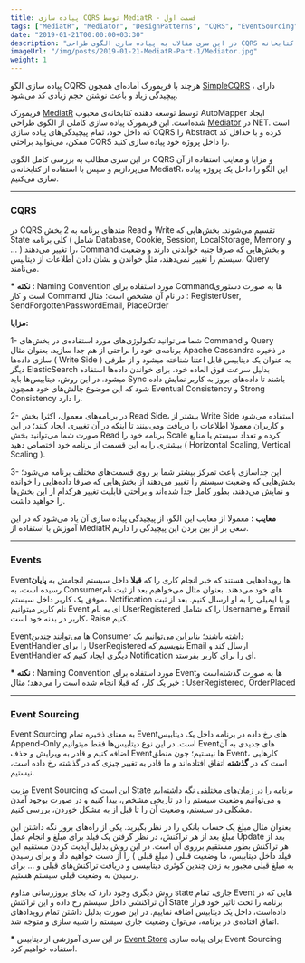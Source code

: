 ```yaml
---
title: پیاده سازی CQRS توسط MediatR - قسمت اول
tags: ["MediatR", "Mediator", "DesignPatterns", "CQRS", "EventSourcing"]
date: "2019-01-21T00:00:00+03:30"
description: "در این سری مقالات به پیاده سازی الگوی طراحی CQRS توسط کتابخانه MediatR میپردازیم."
imageUrl: "/img/posts/2019-01-21-MediatR-Part-1/Mediator.jpg"
weight: 1
---
```


پیاده سازی الگو CQRS هرچند با فریمورک آماده‌ای همچون [SimpleCQRS](https://github.com/tyronegroves/SimpleCQRS) ، دارای پیچیدگی زیاد و باعث نوشتن حجم زیادی کد می‌شود.  
  
فریمورک [MediatR](https://github.com/jbogard/MediatR) توسط توسعه دهنده کتابخانه‌ی محبوب AutoMapper ایجاد شده‌است. این فریمورک پیاده سازی کاملی از الگوی طراحی [Mediator](https://moientajik.me/posts/2019-01-19-mediator-design-pattern/) در NET. است که داخل خود، تمام پیچیدگی‌های پیاده سازی CQRS را Abstract کرده و با حداقل کد ممکن، می‌توانید براحتی CQRS را داخل پروژه‌ خود پیاده سازی کنید.  

در این سری مطالب به بررسی کامل الگوی CQRS و مزایا و معایب استفاده از آن می‌پردازیم و سپس با استفاده از کتابخانه‌ی MediatR، این الگو را داخل یک پروژه پیاده سازی می‌کنیم.

----------

### CQRS

در CQRS متد‌های برنامه به 2 بخش Read و Write تقسیم می‌شوند. بخش‌هایی که State کلی برنامه ( شامل Database, Cookie, Session, LocalStorage, Memory و ... ) را تغییر می‌دهند، Command و بخش‌هایی که صرفا جنبه خواندنی دارند و وضعیت سیستم را تغییر نمی‌دهند، مثل خواندن و نشان دادن اطلاعات از دیتابیس، Query می‌نامند.  
  
**\*** **نکته :** Naming Convention مورد استفاده برای Command‌‌ها به صورت دستوری است و کار Command در نام آن مشخص است؛ مثال : RegisterUser, SendForgottenPasswordEmail, PlaceOrder  

**مزایا:**

1- شما می‌توانید تکنولوژی‌های مورد استفاده‌ی در بخش‌های Command و Query برنامه‌ی خود را براحتی از هم جدا سازید. بعنوان مثال Apache Cassandra در ذخیره سازی داده‌ها ( Write Side ) به عنوان یک دیتابیس قابل اعتنا شناخته میشود و از طرفی دیگر ElasticSearch بدلیل سرعت فوق العاده‌ خود، برای خواندن داده‌ها استفاده میشود. در این روش، دیتابیس‌ها باید Sync باشند تا داده‌های بروز به کاربر نمایش داده شود که این موضوع چالش‌های خود همچون Eventual Consistency و Strong Consistency را دارد.

2- در برنامه‌های معمول، اکثرا بخش Read Side، بیشتر از Write Side استفاده می‌شود و کاربران معمولا اطلاعات را دریافت ومی‌بینند تا اینکه در آن تغییری ایجاد کنند؛ در این صورت شما می‌توانید بخش Read برنامه‌ خود را Scale کرده و تعداد سیستم یا منابع بیشتری را به این قسمت از برنامه‌ خود اختصاص دهید ( Horizontal Scaling, Vertical Scaling ).  

3- این جداسازی باعث تمرکز بیشتر شما بر روی قسمت‌های مختلف برنامه می‌شود؛ بخش‌هایی که وضعیت سیستم را تغییر می‌دهند از بخش‌هایی که صرفا داده‌هایی را خوانده و نمایش می‌دهند، بطور کامل جدا شده‌اند و براحتی قابلیت تغییر هرکدام از این بخش‌ها را خواهید داشت.  

**معایب :** معمولا از معایب این الگو، از پیچیدگی پیاده سازی آن یاد می‌شود که در این آموزش با استفاده از MediatR سعی بر از بین بردن این پیچیدگی را داریم.

----------

### Events

Event‌ها رویدادهایی هستند که خبر انجام کاری را که  **قبلا** داخل سیستم انجامش به  **پایان**  رسیده است، به Consumer‌های خود می‌دهند. بعنوان مثال می‌خواهیم بعد از ثبت نام موفق یک کاربر داخل سیستم، Notification و یا ایمیلی را به او ارسال کنیم. بعد از ثبت نام کاربر میتوانیم Event ای به نام UserRegistered را که شامل Username و Email کاربر در بدنه خود است، Raise کنیم.  
  
Event‌ها می‌توانند چندین Consumer داشته باشند؛ بنابراین می‌توانیم یک EventHandler را برای UserRegistered بنویسیم که Email ارسال کند و EventHandler دیگری ایجاد کنیم که Notification ای را برای کاربر بفرستد.  

**\*** **نکته :** Naming Convention مورد استفاده برای Event‌ها به صورت گذشته‌است و خبر یک کار، که قبلا انجام شده است را می‌دهد؛ مثال : UserRegistered, OrderPlaced

----------

### Event Sourcing

Event Sourcing به معنای ذخیره‌ تمام Event‌های رخ داده در برنامه داخل یک دیتابیس Append-Only است. در این نوع دیتابیس‌ها فقط میتوانیم Event‌های جدیدی به آن اضافه کنیم و قادر به ویرایش و حذف Event‌ها نیستیم؛ چون منطق Event، کارهایی است که در  **گذشته** اتفاق افتاده‌اند و ما قادر به تغییر چیزی که در گذشته رخ داده‌ است، نیستیم.  

مزیت Event Sourcing این است که State برنامه را در زمان‌های مختلفی نگه داشته‌ایم و می‌توانیم وضعیت سیستم را در تاریخی مشخص، پیدا کنیم و در صورت بوجود آمدن مشکلی در سیستم، وضعیت آن را تا قبل از به مشکل خوردن، بررسی کنیم.  

بعنوان مثال مبلغ یک حساب بانکی را در نظر بگیرید. یکی از راه‌های بروز نگه داشتن این مبلغ بعد از هر تراکنش، در نظر گرفتن یک فیلد برای مبلغ و انجام عمل Update بعد از هر تراکنش بطور مستقیم برروی آن است. در این روش بدلیل آپدیت کردن مستقیم این فیلد داخل دیتابیس، ما وضعیت قبلی ( مبلغ قبلی ) را از دست خواهیم داد و برای رسیدن به مبلغ قبلی مجبور به زدن چندین کوئری دیتابیسی و دریافت تراکنش‌های قبلی و ... برای رسیدن به وضعیت قبلی سیستم هستیم.  

روش دیگری وجود دارد که بجای بروزرسانی مداوم state جاری، تمام Event هایی که در آن تراکنشی داخل سیستم رخ داده و این تراکنش State برنامه را تحت تاثیر خود قرار داده‌است، داخل یک دیتابیس اضافه نماییم. در این صورت بدلیل داشتن تمام رویدادهای اتفاق افتاده‌ی در برنامه، می‌توان وضعیت جاری سیستم را شبیه سازی و متوجه شد.  

**\*** در این سری آموزشی از دیتابیس [Event Store](https://eventstore.org/) برای پیاده سازی Event Sourcing استفاده خواهیم کرد.